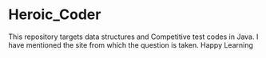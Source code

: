 # Heroic_Coder

This repository targets data structures and Competitive test codes in Java. I have mentioned the site from which the question is taken. Happy Learning
